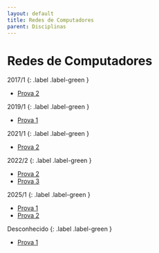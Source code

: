 ```yaml
---
layout: default
title: Redes de Computadores
parent: Disciplinas
---
```


# Redes de Computadores

2017/1
{: .label .label-green }

- [Prova 2](2017/1/prova2.pdf)

2019/1
{: .label .label-green }

- [Prova 1](2019/1/prova1.pdf)

2021/1
{: .label .label-green }

- [Prova 2](2021/1/prova2.pdf)

2022/2
{: .label .label-green }

- [Prova 2](2022/2/prova2.pdf)
- [Prova 3](2022/2/prova3.pdf)

2025/1
{: .label .label-green }

- [Prova 1](2025/1/prova1.pdf)
- [Prova 2](2025/1/prova2.pdf)

Desconhecido
{: .label .label-green }

- [Prova 1](desconhecido/prova1.pdf)
